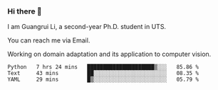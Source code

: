 ### Hi there 👋

<!--
**Solacex/Solacex** is a ✨ _special_ ✨ repository because its `README.md` (this file) appears on your GitHub profile.

Here are some ideas to get you started:

- 🔭 I’m currently working on ...
- 🌱 I’m currently learning ...
- 👯 I’m looking to collaborate on ...
- 🤔 I’m looking for help with ...
- 💬 Ask me about ...
- 📫 How to reach me: ...
- 😄 Pronouns: ...
- ⚡ Fun fact: ...
-->
I am Guangrui Li, a second-year Ph.D. student in UTS.

You can reach me via Email.

Working on domain adaptation and its application to computer vision. 
<!--START_SECTION:waka-->
```text
Python   7 hrs 24 mins   █████████████████████▒░░░   85.86 % 
Text     43 mins         ██░░░░░░░░░░░░░░░░░░░░░░░   08.35 % 
YAML     29 mins         █▒░░░░░░░░░░░░░░░░░░░░░░░   05.79 % 
```
<!--END_SECTION:waka-->
